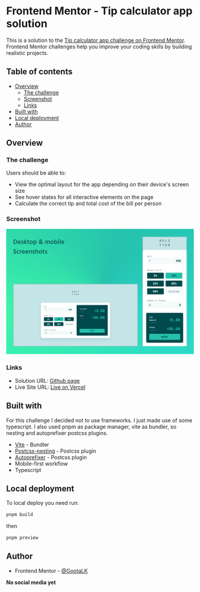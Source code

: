 # Frontend Mentor - Tip calculator app solution

This is a solution to the [Tip calculator app challenge on Frontend Mentor](https://www.frontendmentor.io/challenges/tip-calculator-app-ugJNGbJUX). Frontend Mentor challenges help you improve your coding skills by building realistic projects.

## Table of contents

- [Overview](#overview)
  - [The challenge](#the-challenge)
  - [Screenshot](#screenshot)
  - [Links](#links)
- [Built with](#built-with)
- [Local deployment](#local-deployment)
- [Author](#author)

## Overview

### The challenge

Users should be able to:

- View the optimal layout for the app depending on their device's screen size
- See hover states for all interactive elements on the page
- Calculate the correct tip and total cost of the bill per person

### Screenshot

![Desktop and mobile screenshots](./assets/screenshots/screenshot-full.png)

### Links

- Solution URL: [Github page](https://github.com/GootaLK/FM_Tip-calculator-app)
- Live Site URL: [Live on Vercel](https://goota-tip-calculator.vercel.app/)

## Built with

For this challenge I decided not to use frameworks. I just made use of some typescript.
I also used pnpm as package manager, vite as bundler, so nesting and autoprefixer postcss plugins.

- [Vite](https://vitejs.dev/) - Bundler
- [Postcss-nesting](https://github.com/csstools/postcss-plugins/tree/main/plugins/postcss-nesting) - Postcss plugin
- [Autoprefixer](https://github.com/postcss/autoprefixer) - Postcss plugin
- Mobile-first workflow
- Typescript

## Local deployment

To local deploy you need run:

```bash
pnpm build
```

then

```bash
pnpm preview
```

## Author

- Frontend Mentor - [@GootaLK](https://www.frontendmentor.io/profile/GootaLK)

**No social media yet**
